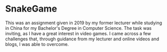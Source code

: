 # SnakeGame
This was an assignment given in 2019 by my former lecturer while studying in China for my Bachelor's Degree in Computer Science. The task was inviting, as I have a great interest in video games. I came across a few challenges that, through guidance from my lecturer and online videos and blogs, I was able to overcome. 
